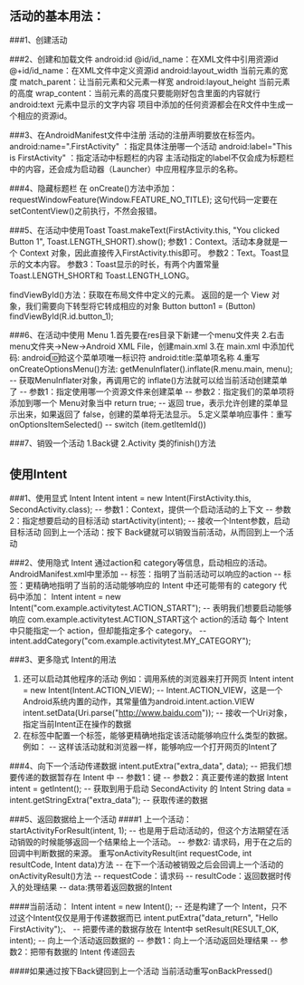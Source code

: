 
## 活动的基本用法：
###1、创建活动

###2、创建和加载文件
android:id
	@id/id_name：在XML文件中引用资源id
	@+id/id_name：在XML文件中定义资源id
android:layout_width 当前元素的宽度
	match_parent：让当前元素和父元素一样宽
android:layout_height 当前元素的高度
	wrap_content：当前元素的高度只要能刚好包含里面的内容就行
android:text 元素中显示的文字内容
项目中添加的任何资源都会在R文件中生成一个相应的资源id。

###3、在AndroidManifest文件中注册
活动的注册声明要放在<application>标签内。
android:name=".FirstActivity" ：指定具体注册哪一个活动
android:label="This is FirstActivity" ：指定活动中标题栏的内容
主活动指定的label不仅会成为标题栏中的内容，还会成为启动器（Launcher）中应用程序显示的名称。

###4、隐藏标题栏
在 onCreate()方法中添加：requestWindowFeature(Window.FEATURE_NO_TITLE);
这句代码一定要在 setContentView()之前执行，不然会报错。

###5、在活动中使用Toast
Toast.makeText(FirstActivity.this, "You clicked Button 1", Toast.LENGTH_SHORT).show();
参数1：Context。活动本身就是一个 Context 对象，因此直接传入FirstActivity.this即可。
参数2：Text。Toast显示的文本内容。
参数3：Toast显示的时长，有两个内置常量Toast.LENGTH_SHORT和 Toast.LENGTH_LONG。

findViewById()方法：获取在布局文件中定义的元素。
返回的是一个 View 对象，我们需要向下转型将它转成相应的对象
Button button1 = (Button) findViewById(R.id.button_1);

###6、在活动中使用 Menu
1.首先要在res目录下新建一个menu文件夹
2.右击menu文件夹→New→Android XML File，创建main.xml
3.在 main.xml 中添加代码:
	<item
	android:id="@+id/add_item"
	android:title="Add"/>
android:id:给这个菜单项唯一标识符
android:title:菜单项名称
4.重写 onCreateOptionsMenu()方法:
getMenuInflater().inflate(R.menu.main, menu); 
    -- 获取MenuInflater对象，再调用它的 inflate()方法就可以给当前活动创建菜单了
    -- 参数1：指定使用哪一个资源文件来创建菜单
    -- 参数2：指定我们的菜单项将添加到哪一个 Menu对象当中
return true;
    -- 返回 true，表示允许创建的菜单显示出来，如果返回了 false，创建的菜单将无法显示。
5.定义菜单响应事件：重写 onOptionsItemSelected()
	-- switch (item.getItemId()) 

###7、销毁一个活动
1.Back键
2.Activity 类的finish()方法


## 使用Intent
###1、使用显式 Intent
Intent intent = new Intent(FirstActivity.this, SecondActivity.class);
	-- 参数1：Context，提供一个启动活动的上下文
	-- 参数2：指定想要启动的目标活动
startActivity(intent);
	-- 接收一个Intent参数，启动目标活动
回到上一个活动：按下 Back键就可以销毁当前活动，从而回到上一个活动

###2、使用隐式 Intent
通过action和 category等信息，启动相应的活动。
AndroidManifest.xml中<intent-filter>里添加
	-- <action>标签：指明了当前活动可以响应的action
	-- <category>标签：更精确地指明了当前的活动能够响应的 Intent 中还可能带有的 category
代码中添加：
	Intent intent = new Intent("com.example.activitytest.ACTION_START");
	-- 表明我们想要启动能够响应 com.example.activitytest.ACTION_START这个 action的活动
每个 Intent中只能指定一个 action，但却能指定多个 category。
	-- intent.addCategory("com.example.activitytest.MY_CATEGORY");

###3、更多隐式 Intent的用法
1. 还可以启动其他程序的活动
例如：调用系统的浏览器来打开网页
Intent intent = new Intent(Intent.ACTION_VIEW);
	-- Intent.ACTION_VIEW，这是一个Android系统内置的动作，其常量值为android.intent.action.VIEW
intent.setData(Uri.parse("http://www.baidu.com"));
	-- 接收一个Uri对象，指定当前Intent正在操作的数据
2. 在<intent-filter>标签中配置一个<data>标签，能够更精确地指定该活动能够响应什么类型的数据。
例如：<data android:scheme="http" />
	--  这样该活动就和浏览器一样，能够响应一个打开网页的Intent了

###4、向下一个活动传递数据
intent.putExtra("extra_data", data);
	-- 把我们想要传递的数据暂存在 Intent 中
	-- 参数1：键
	-- 参数2：真正要传递的数据
Intent intent = getIntent();
	-- 获取到用于启动 SecondActivity 的 Intent
String data = intent.getStringExtra("extra_data");
	-- 获取传递的数据

###5、返回数据给上一个活动
####1 上一个活动：
startActivityForResult(intent, 1);
	-- 也是用于启动活动的，但这个方法期望在活动销毁的时候能够返回一个结果给上一个活动。
	-- 参数2: 请求码，用于在之后的回调中判断数据的来源。
重写onActivityResult(int requestCode, int resultCode, Intent data)方法
	--  在下一个活动被销毁之后会回调上一个活动的onActivityResult()方法
	-- requestCode：请求码
	-- resultCode：返回数据时传入的处理结果
	-- data:携带着返回数据的Intent

####当前活动：
Intent intent = new Intent();
	-- 还是构建了一个 Intent，只不过这个Intent仅仅是用于传递数据而已
intent.putExtra("data_return", "Hello FirstActivity");、
	-- 把要传递的数据存放在 Intent中
setResult(RESULT_OK, intent);
	-- 向上一个活动返回数据的
	-- 参数1：向上一个活动返回处理结果
	-- 参数2：把带有数据的 Intent 传递回去

####如果通过按下Back键回到上一个活动
当前活动重写onBackPressed()